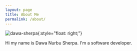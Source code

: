 ```yaml
---
layout: page
title: About Me
permalink: /about/
---
```


![dawa-sherpa](/files/profile_picture.jpg){:style="float: right;"}

Hi my name is Dawa Nurbu Sherpa. I'm a software developer.

